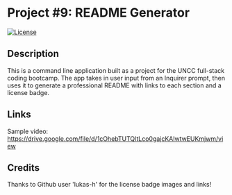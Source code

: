 # Project #9: README Generator

  [![License](https://img.shields.io/badge/License-Apache_2.0-blue.svg)](https://opensource.org/licenses/Apache-2.0)

  ## Description

  This is a command line application built as a project for the UNCC full-stack coding bootcamp. The app takes in user input from an Inquirer prompt, then uses it to generate a professional README with links to each section and a license badge.
  
  ## Links

  Sample video: https://drive.google.com/file/d/1cOhebTUTQltLco0gajcKAlwtwEUKmjwm/view

  ## Credits

  Thanks to Github user 'lukas-h' for the license badge images and links!
